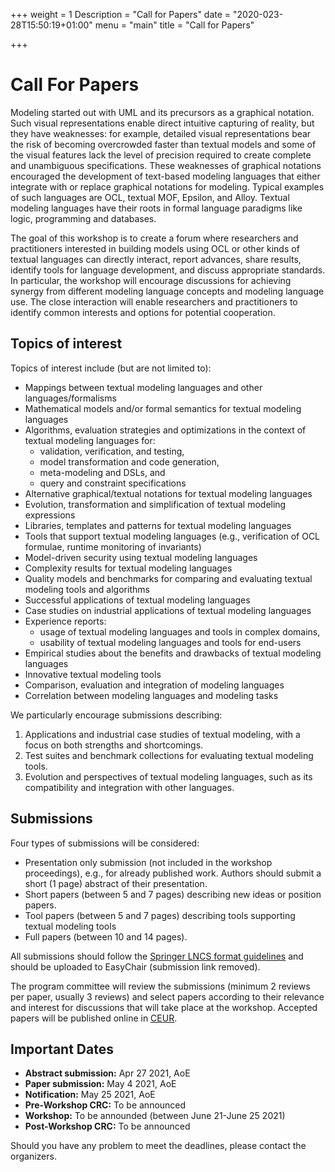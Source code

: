 +++
weight = 1
Description = "Call for Papers"
date = "2020-023-28T15:50:19+01:00"
menu = "main"
title = "Call for Papers"


+++


# Call For Papers

Modeling started out with UML and its precursors as a graphical notation.
Such visual representations enable direct intuitive capturing of reality,
but they have weaknesses: for example, detailed visual representations bear
the risk of becoming overcrowded faster than textual models and some of
the visual features lack the level of precision required to create complete
and unambiguous specifications. These weaknesses of graphical notations
encouraged the development of text-based modeling languages that either
integrate with or replace graphical notations for modeling. Typical examples
of such languages are OCL, textual MOF, Epsilon, and Alloy. Textual
modeling languages have their roots in formal language paradigms like logic,
programming and databases.

The goal of this workshop is to create a forum where researchers and practitioners
interested in building models using OCL or other kinds of textual
languages can directly interact, report advances, share results, identify tools
for language development, and discuss appropriate standards. In particular,
the workshop will encourage discussions for achieving synergy from different
modeling language concepts and modeling language use. The close interaction
will enable researchers and practitioners to identify common interests
and options for potential cooperation.

## Topics of interest

Topics of interest include (but are not limited to):

- Mappings between textual modeling languages and other languages/formalisms
- Mathematical models and/or formal semantics for textual modeling languages
- Algorithms, evaluation strategies and optimizations in the context
  of textual modeling languages for:
  - validation, verification, and testing,
  - model transformation and code generation,
  - meta-modeling and DSLs, and
  - query and constraint specifications
- Alternative graphical/textual notations for textual modeling languages
- Evolution, transformation and simplification of textual modeling
  expressions
- Libraries, templates and patterns for textual modeling languages
- Tools that support textual modeling languages (e.g., verification of
  OCL formulae, runtime monitoring of invariants)
- Model-driven security using textual modeling languages 
- Complexity results for textual modeling languages
- Quality models and benchmarks for comparing and evaluating
  textual modeling tools and algorithms
- Successful applications of textual modeling languages
- Case studies on industrial applications of textual modeling languages
- Experience reports:
  - usage of textual modeling languages and tools in complex domains,
  - usability of textual modeling languages and tools for end-users
- Empirical studies about the benefits and drawbacks of textual modeling
  languages
- Innovative textual modeling tools
- Comparison, evaluation and integration of modeling languages
- Correlation between modeling languages and modeling tasks


We particularly encourage submissions describing:
1. Applications and industrial case studies of textual modeling, with 
a focus on both strengths and shortcomings.
2. Test suites and benchmark collections for evaluating textual 
modeling tools.
3. Evolution and perspectives of textual modeling languages, such as 
its compatibility and integration with other languages.


## Submissions

Four types of submissions will be considered:

* Presentation only submission (not included in the workshop
  proceedings), e.g., for already published work. Authors should
  submit a short (1 page) abstract of their presentation.
* Short papers (between 5 and 7 pages) describing new ideas or
  position papers.
* Tool papers (between 5 and 7 pages) describing tools supporting
  textual modeling tools
* Full papers (between 10 and 14 pages).

All submissions should follow the 
[Springer  LNCS  format  guidelines](ftp://ftp.springernature.com/cs-proceeding/llncs/llncs2e.zip) 
and should be
uploaded to EasyChair (submission link removed).

The program committee will review the submissions (minimum 2 reviews
per paper, usually 3 reviews) and select papers according to their
relevance and interest for discussions that will take place at the
workshop. Accepted papers will be published online in
[CEUR](http://www.ceur-ws.org).

## Important Dates

- **Abstract submission:**     Apr 27 2021, AoE 
- **Paper submission:**        May 4 2021, AoE 
- **Notification:**            May 25 2021, AoE
- **Pre-Workshop CRC:**        To be announced  
- **Workshop:**                To be announded (between June 21-June 25 2021) 
- **Post-Workshop CRC:**       To be announced  

Should you have any problem to meet the deadlines, please contact the organizers.

